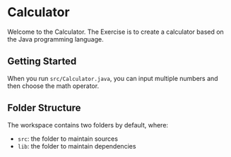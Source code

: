 # Calculator

Welcome to the Calculator.
The Exercise is to create a calculator based on the Java programming language.

## Getting Started

When you run `src/Calculator.java`, you can input multiple numbers and then choose the math operator.

## Folder Structure

The workspace contains two folders by default, where:

- `src`: the folder to maintain sources
- `lib`: the folder to maintain dependencies
